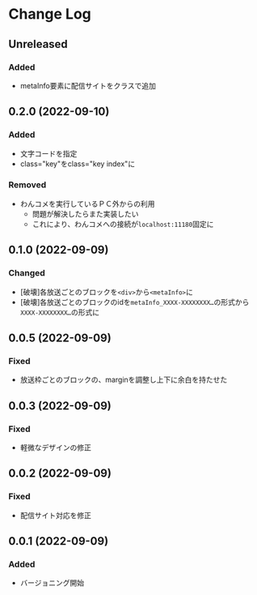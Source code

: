 # Change Log

## Unreleased
### Added
* metaInfo要素に配信サイトをクラスで追加

## 0.2.0 (2022-09-10)
### Added
* 文字コードを指定
* class="key"をclass="key index"に

### Removed
* わんコメを実行しているＰＣ外からの利用
	* 問題が解決したらまた実装したい
	* これにより、わんコメへの接続が`localhost:11180`固定に

## 0.1.0 (2022-09-09)
### Changed
* [破壊]各放送ごとのブロックを`<div>`から`<metaInfo>`に
* [破壊]各放送ごとのブロックのidを`metaInfo_XXXX-XXXXXXXX…`の形式から`XXXX-XXXXXXXX…`の形式に

## 0.0.5 (2022-09-09)
### Fixed
* 放送枠ごとのブロックの、marginを調整し上下に余白を持たせた

## 0.0.3 (2022-09-09)
### Fixed
* 軽微なデザインの修正

## 0.0.2 (2022-09-09)
### Fixed
* 配信サイト対応を修正

## 0.0.1 (2022-09-09)
### Added
* バージョニング開始